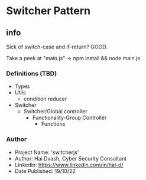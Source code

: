 # Switcher Pattern

## info
Sick of switch-case and if-return? GOOD.

Take a peek at "main.js" -> npm install && node main.js

### Definitions (TBD)
- Types
- Utils
  - condition reducer
- Switcher
  - Switcher/Global controller
    - Functionality-Group Controller
      - Functions

### Author
- Project Name: 'switcherjs'
- Author: Hai Dvash, Cyber Security Consultant
- Linkedin: https://www.linkedin.com/in/hai-d/
- Date Published: 19/10/22

